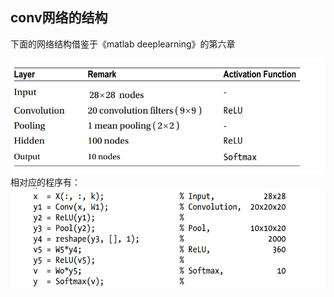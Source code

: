 ## conv网络的结构

下面的网络结构借鉴于《matlab deeplearning》的第六章

![cnn网络结构](md_images/2023-05-14-16-42-53.png)
相对应的程序有：
![结构的维数](md_images/2023-05-14-16-46-02.png)

